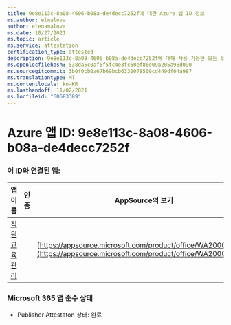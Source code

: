 ```yaml
---
title: 9e8e113c-8a08-4606-b08a-de4decc7252f에 대한 Azure 앱 ID 정보
ms.author: elmalova
author: elenamalova
ms.date: 10/27/2021
ms.topic: article
ms.service: attestation
certification_type: attested
description: 9e8e113c-8a08-4606-b08a-de4decc7252f에 대해 사용 가능한 모든 보안 및 규정 준수 정보입니다.
ms.openlocfilehash: 538da5c0af6f5fc4e3fc60ef86e09a205a98d090
ms.sourcegitcommit: 3b0f0cb0a67b69bcb6330078509cd449df04a987
ms.translationtype: MT
ms.contentlocale: ko-KR
ms.lasthandoff: 11/02/2021
ms.locfileid: "60683389"
---
```

# <a name="azure-app-id-9e8e113c-8a08-4606-b08a-de4decc7252f"></a>Azure 앱 ID: 9e8e113c-8a08-4606-b08a-de4decc7252f


### <a name="apps-associated-with-this-id"></a>이 ID와 연결된 앱:
| **앱 이름** | **인증** | **AppSource의 보기** |
|--------------|---------------|-----------------------|
| [직원 교육 관리](https://docs.microsoft.com/microsoft-365-app-certification/forward/WA200001512) |  | [https://appsource.microsoft.com/product/office/WA200001512](https://appsource.microsoft.com/product/office/WA200001512) |

### <a name="microsoft-365-app-compliance-status"></a>Microsoft 365 앱 준수 상태
- Publisher Attestaton 상태: 완료
